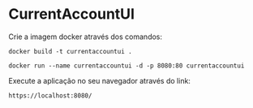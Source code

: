 # CurrentAccountUI

Crie a imagem docker através dos comandos:

``
docker build -t currentaccountui .
``

``
docker run --name currentaccountui -d -p 8080:80 currentaccountui
``

Execute a aplicação no seu navegador através do link:

``
https://localhost:8080/
``
